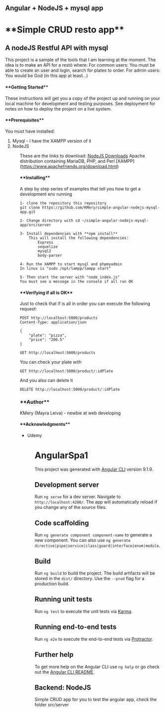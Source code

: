 ## Angular + NodeJS + mysql app
<h1>**Simple CRUD resto app**</h1>
<h2>A nodeJS Restful API with mysql</h2>

This project is a sample of the tools that I am learning at the moment. The idea is to make an API for a restó where:
For common users: You must be able to create an user and login, search for plates to order. 
For admin users: You would be God (in this app at least...)

<h4>**Getting Started**</h4>

These instructions will get you a copy of the project up and running on your local machine for development and testing purposes. See deployment for notes on how to deploy the project on a live system.

<h4>**Prerequisites**</h4>

You must have installed:
<ol> 
    <li>Mysql - I have the XAMPP version of it</li>
    <li>NodeJS</li>
<ol>

These are the links to download:
    [NodeJS Downloads](https://nodejs.org/es/download/)
    Apache distribution containing MariaDB, PHP, and Perl [XAMPP] (https://www.apachefriends.org/download.html)

<h4>**Installing**</h4>

A step by step series of examples that tell you how to get a development env running

    1- clone the repository this repository
    git clone https://github.com/KMery/simple-angular-nodejs-mysql-app.git

    2- Change directory with cd ~/simple-angular-nodejs-mysql-app/src/server

    3- Install dependencies with **npm install**
        This will install the following dependencies:
            Express
            sequelize
            mysql2
            body-parser

    4- Run the XAMPP to start mysql and phpmyadmin
    In linux is "sudo /opt/lampp/lampp start"

    5- Then start the server with "node index.js"
    You must see a messege in the console if all run OK

<h4>**Verifying if all is OK**</h4>
Just to check that if is all in order you can execute the following request:

    POST http://localhost:5000/products
    Content-Type: application/json

    {
        "plate": "pizza",
        "price": "200.5"
    }

    GET http://localhost:5000/products


You can check your plate with

    GET http://localhost:5000/product/:idPlate

And you also can delete it 

    DELETE http://localhost:5000/product/:idPlate


<h3>**Author**</h3>
    KMery (Mayra Leiva) - newbie at web developing

<h4>**Acknowledgments**</h4>
<ul>
    <li>Udemy</li>
<ul>

# AngularSpa1

This project was generated with [Angular CLI](https://github.com/angular/angular-cli) version 9.1.9.

## Development server

Run `ng serve` for a dev server. Navigate to `http://localhost:4200/`. The app will automatically reload if you change any of the source files.

## Code scaffolding

Run `ng generate component component-name` to generate a new component. You can also use `ng generate directive|pipe|service|class|guard|interface|enum|module`.

## Build

Run `ng build` to build the project. The build artifacts will be stored in the `dist/` directory. Use the `--prod` flag for a production build.

## Running unit tests

Run `ng test` to execute the unit tests via [Karma](https://karma-runner.github.io).

## Running end-to-end tests

Run `ng e2e` to execute the end-to-end tests via [Protractor](http://www.protractortest.org/).

## Further help

To get more help on the Angular CLI use `ng help` or go check out the [Angular CLI README](https://github.com/angular/angular-cli/blob/master/README.md).

## Backend: NodeJS

Simple CRUD app for you to test the angular app, check the folder src/server

